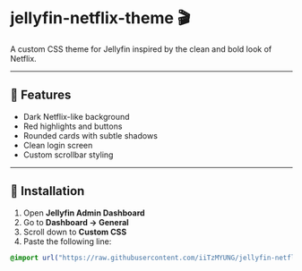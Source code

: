 # jellyfin-netflix-theme 🎬

A custom CSS theme for Jellyfin inspired by the clean and bold look of Netflix.

---

## 🌟 Features

- Dark Netflix-like background
- Red highlights and buttons
- Rounded cards with subtle shadows
- Clean login screen
- Custom scrollbar styling

---

## 🔧 Installation

1. Open **Jellyfin Admin Dashboard**
2. Go to **Dashboard → General**
3. Scroll down to **Custom CSS**
4. Paste the following line:

```css
@import url("https://raw.githubusercontent.com/iiTzMYUNG/jellyfin-netflix-theme/main/netflix-theme.css");
